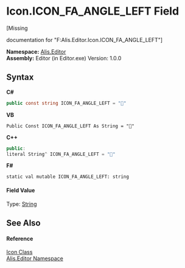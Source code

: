 # Icon.ICON_FA_ANGLE_LEFT Field
 

\[Missing <summary> documentation for "F:Alis.Editor.Icon.ICON_FA_ANGLE_LEFT"\]

**Namespace:**&nbsp;<a href="b150ade4-39de-a232-5f06-d3cdc1b2c538">Alis.Editor</a><br />**Assembly:**&nbsp;Editor (in Editor.exe) Version: 1.0.0

## Syntax

**C#**<br />
``` C#
public const string ICON_FA_ANGLE_LEFT = ""
```

**VB**<br />
``` VB
Public Const ICON_FA_ANGLE_LEFT As String = ""
```

**C++**<br />
``` C++
public:
literal String^ ICON_FA_ANGLE_LEFT = ""
```

**F#**<br />
``` F#
static val mutable ICON_FA_ANGLE_LEFT: string
```


#### Field Value
Type: <a href="https://docs.microsoft.com/dotnet/api/system.string" target="_blank">String</a>

## See Also


#### Reference
<a href="cc0f883c-67f8-f772-c6d7-a60b129f22a7">Icon Class</a><br /><a href="b150ade4-39de-a232-5f06-d3cdc1b2c538">Alis.Editor Namespace</a><br />